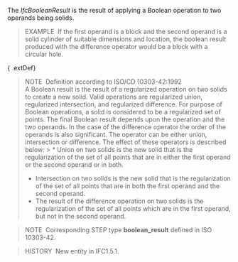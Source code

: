 The _IfcBooleanResult_ is the result of applying a Boolean operation to two operands being solids.

> EXAMPLE&nbsp; If the first operand is a block and the second operand is a solid cylinder of suitable dimensions and location, the boolean result produced with the difference operator would be a block with a circular hole.

{ .extDef}
> NOTE&nbsp; Definition according to ISO/CD 10303-42:1992  
> A Boolean result is the result of a regularized operation on two solids to create a new solid. Valid operations are regularized union, regularized intersection, and regularized difference. For purpose of Boolean operations, a solid is considered to be a regularized set of points. The final Boolean result depends upon the operation and the two operands. In the case of the difference operator the order of the operands is also significant. The operator can be either union, intersection or difference. The effect of these operators is described below: > * Union on two solids is the new solid that is the regularization of the set of all points that are in either the first operand or the second operand or in both.
> * Intersection on two solids is the new solid that is the regularization of the set of all points that are in both the first operand and the second operand.
> * The result of the difference operation on two solids is the regularization of the set of all points which are in the first operand, but not in the second operand.

> NOTE&nbsp; Corresponding STEP type **boolean_result** defined in ISO 10303-42.

> HISTORY&nbsp; New entity in IFC1.5.1.
